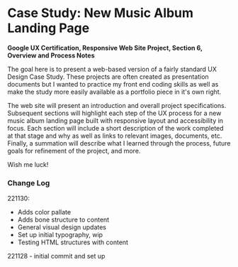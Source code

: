 # Case Study: New Music Album Landing Page

**Google UX Certification, Responsive Web Site Project, Section 6, Overview and Process Notes**

The goal here is to present a web-based version of a fairly standard UX Design Case Study. These projects are often created as presentation documents but I wanted to practice my front end coding skills as well as make the study more easily available as a portfolio piece in it's own right.

The web site will present an introduction and overall project specifications. Subsequent sections will highlight each step of the UX process for a new music album landing page built with responsive layout and accessibility in focus. Each section will include a short description of the work completed at that stage and why as well as links to relevant images, documents, etc. Finally, a summation will describe what I learned through the process, future goals for refinement of the project, and more.

Wish me luck!

### Change Log

221130:

- Adds color pallate
- Adds bone structure to content
- General visual design updates
- Set up initial typography, wip
- Testing HTML structures with content

221128 - initial commit and set up
